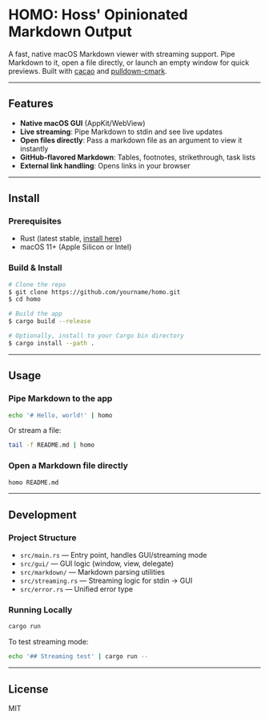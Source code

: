 # HOMO: Hoss' Opinionated Markdown Output

A fast, native macOS Markdown viewer with streaming support. Pipe Markdown to it, open a file directly, or launch an empty window for quick previews. Built with [cacao](https://github.com/PistonDevelopers/cacao) and [pulldown-cmark](https://github.com/raphlinus/pulldown-cmark).

---

## Features

- **Native macOS GUI** (AppKit/WebView)
- **Live streaming**: Pipe Markdown to stdin and see live updates
- **Open files directly**: Pass a markdown file as an argument to view it instantly
- **GitHub-flavored Markdown**: Tables, footnotes, strikethrough, task lists
- **External link handling**: Opens links in your browser

---

## Install

### Prerequisites

- Rust (latest stable, [install here](https://rustup.rs/))
- macOS 11+ (Apple Silicon or Intel)

### Build & Install

```sh
# Clone the repo
$ git clone https://github.com/yourname/homo.git
$ cd homo

# Build the app
$ cargo build --release

# Optionally, install to your Cargo bin directory
$ cargo install --path .
```

---

## Usage

### Pipe Markdown to the app

```sh
echo '# Hello, world!' | homo
```

Or stream a file:

```sh
tail -f README.md | homo
```

### Open a Markdown file directly

```sh
homo README.md
```

---

## Development

### Project Structure

- `src/main.rs` — Entry point, handles GUI/streaming mode
- `src/gui/` — GUI logic (window, view, delegate)
- `src/markdown/` — Markdown parsing utilities
- `src/streaming.rs` — Streaming logic for stdin → GUI
- `src/error.rs` — Unified error type

### Running Locally

```sh
cargo run
```

To test streaming mode:

```sh
echo '## Streaming test' | cargo run --
```

---

## License

MIT
